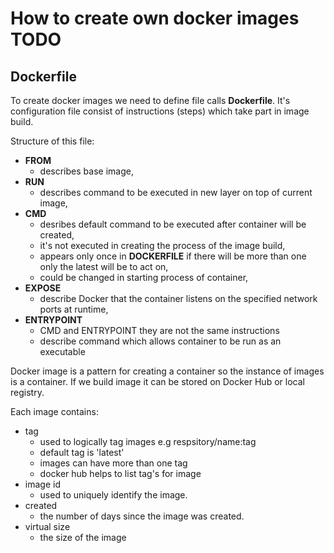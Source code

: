 # How to create own docker images TODO

## Dockerfile

To create docker images we need to define file calls **Dockerfile**. It's configuration file consist of instructions (steps) which take part in image build.

Structure of this file:
- **FROM**
  - describes base image,
- **RUN**
  - describes command to be executed in new layer on top of current image,
- **CMD**
  - desribes default command to be executed after container will be created,
  - it's not executed in creating the process of the image build,
  - appears only once in **DOCKERFILE** if there will be more than one only the latest will be to act on,
  - could be changed in starting process of container,
- **EXPOSE**
  - describe Docker that the container listens on the specified network ports at runtime,
- **ENTRYPOINT**
  - CMD and ENTRYPOINT they are not the same instructions
  - describe command which allows container to be run as an executable 
 
Docker image is a pattern for creating a container so the instance of images is a container. If we build image it can be stored on Docker Hub or local registry. 

Each image contains:
- tag  
  - used to logically tag images e.g respsitory/name:tag
  - default tag is 'latest'
  - images can have more than one tag
  - docker hub helps to list tag's for image
- image id
  - used to uniquely identify the image.
- created 
  - the number of days since the image was created.
- virtual size 
  - the size of the image
